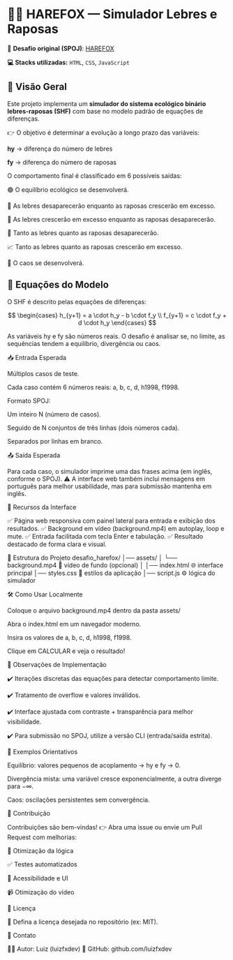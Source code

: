 # 🦊🐇 HAREFOX — Simulador Lebres e Raposas

📌 **Desafio original (SPOJ)**: [HAREFOX](https://www.spoj.com/problems/HAREFOX)

**💻 Stacks utilizadas:** ``HTML``, ``CSS``, ``JavaScript``

## 📖 Visão Geral

Este projeto implementa um **simulador do sistema ecológico binário lebres-raposas (SHF)** com base no modelo padrão de equações de diferenças.

👉 O objetivo é determinar a evolução a longo prazo das variáveis:

**hy** → diferença do número de lebres

**fy** → diferença do número de raposas

O comportamento final é classificado em 6 possíveis saídas:

🟢 O equilíbrio ecológico se desenvolverá.

🦊 As lebres desaparecerão enquanto as raposas crescerão em excesso.

🐇 As lebres crescerão em excesso enquanto as raposas desaparecerão.

🚫 Tanto as lebres quanto as raposas desaparecerão.

📈 Tanto as lebres quanto as raposas crescerão em excesso.

🚨 O caos se desenvolverá.

## 📐 Equações do Modelo

O SHF é descrito pelas equações de diferenças:

<div align="left">

$$
\begin{cases}
h_{y+1} = a \cdot h_y - b \cdot f_y \\
f_{y+1} = c \cdot f_y + d \cdot h_y
\end{cases}
$$

</div>


As variáveis hy e fy são números reais. O desafio é analisar se, no limite, as sequências tendem a equilíbrio, divergência ou caos.

📥 Entrada Esperada

Múltiplos casos de teste.

Cada caso contém 6 números reais: a, b, c, d, h1998, f1998.

Formato SPOJ:

Um inteiro N (número de casos).

Seguido de N conjuntos de três linhas (dois números cada).

Separados por linhas em branco.

📤 Saída Esperada

Para cada caso, o simulador imprime uma das frases acima (em inglês, conforme o SPOJ).
⚠️ A interface web também inclui mensagens em português para melhor usabilidade, mas para submissão mantenha em inglês.

🎨 Recursos da Interface

✅ Página web responsiva com painel lateral para entrada e exibição dos resultados.
✅ Background em vídeo (background.mp4) em autoplay, loop e mute.
✅ Entrada facilitada com tecla Enter e tabulação.
✅ Resultado destacado de forma clara e visual.

📂 Estrutura do Projeto
desafio_harefox/
│── assets/
│   └── background.mp4   🎥 vídeo de fundo (opcional)
│
│── index.html           🌐 interface principal
│── styles.css           🎨 estilos da aplicação
│── script.js            ⚙️ lógica do simulador

🛠️ Como Usar Localmente

Coloque o arquivo background.mp4 dentro da pasta assets/

Abra o index.html em um navegador moderno.

Insira os valores de a, b, c, d, h1998, f1998.

Clique em CALCULAR e veja o resultado!

📌 Observações de Implementação

✔️ Iterações discretas das equações para detectar comportamento limite.

✔️ Tratamento de overflow e valores inválidos.

✔️ Interface ajustada com contraste + transparência para melhor visibilidade.

✔️ Para submissão no SPOJ, utilize a versão CLI (entrada/saída estrita).

🧪 Exemplos Orientativos

Equilíbrio: valores pequenos de acoplamento → hy e fy → 0.

Divergência mista: uma variável cresce exponencialmente, a outra diverge para −∞.

Caos: oscilações persistentes sem convergência.

🤝 Contribuição

Contribuições são bem-vindas!
👉 Abra uma issue ou envie um Pull Request com melhorias:

🔧 Otimização da lógica

✅ Testes automatizados

🎨 Acessibilidade e UI

📹 Otimização do vídeo

📜 Licença

📌 Defina a licença desejada no repositório (ex: MIT).

👤 Contato

👨‍💻 Autor: Luiz (luizfxdev)
🔗 GitHub: github.com/luizfxdev
